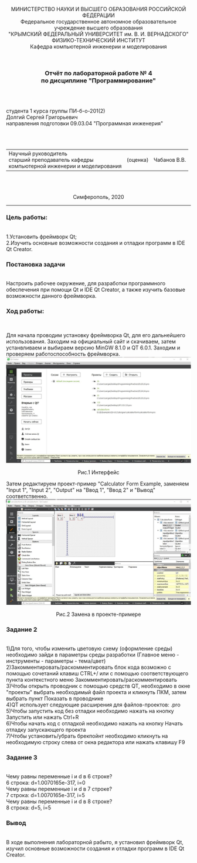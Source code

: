 <p align="center">МИНИСТЕРСТВО НАУКИ  И ВЫСШЕГО ОБРАЗОВАНИЯ РОССИЙСКОЙ ФЕДЕРАЦИИ<br>
Федеральное государственное автономное образовательное учреждение высшего образования<br>
"КРЫМСКИЙ ФЕДЕРАЛЬНЫЙ УНИВЕРСИТЕТ им. В. И. ВЕРНАДСКОГО"<br>
ФИЗИКО-ТЕХНИЧЕСКИЙ ИНСТИТУТ<br>
Кафедра компьютерной инженерии и моделирования</p>
<br>
<h3 align="center">Отчёт по лабораторной работе № 4<br> по дисциплине "Программирование"</h3>
<br><br>
<p>студента 1 курса группы ПИ-б-о-201(2)<br>
Долгий Сергей Григорьевич<br>
направления подготовки 09.03.04 "Программная инженерия"</p>
<br><br>
<table>
<tr><td>Научный руководитель<br> старший преподаватель кафедры<br> компьютерной инженерии и моделирования</td>
<td>(оценка)</td>
<td>Чабанов В.В.</td>
</tr>
</table>
<br><br>
<p align="center">Симферополь, 2020</p>
<hr>
<h3> Цель работы:</h3><br>
1.Установить фреймворк Qt;<br>
2.Изучить основные возможности создания и отладки программ в IDE Qt Creator.<br>
<h3> Постановка задачи</h3><br>
Настроить рабочее окружение, для разработки программного обеспечения при помощи Qt и IDE Qt Creator, а также изучить базовые возможности данного фреймворка.
<h3> Ход работы:</h3><br>

Для начала проводим установку фреймворка Qt, для его дальнейшего использования. Заходим на официальный сайт и скачиваем, затем устанвливаем и выбираем версию MinGW 8.1.0 и QT 6.0.1.
Заходим и проверяем работоспособность фреймворка.
![](./images/cal.jpg)
<p align="center">Рис.1 Интерфейс  <br></p>

Затем редактируем проект-пример "Calculator Form Example, заменяем "Input 1", "Input 2", "Output" на "Ввод 1", "Ввод 2" и "Вывод" соответственно.
![](./images/main.jpg)
<p align="center">Рис.2 Замена в проекте-примере  <br></p>

<h3>Задание 2</h3><br>
1)Для того, чтобы изменить цветовую схему (оформление среды) необходимо зайди в параметры среды разработки (Главное меню - инструменты - параметры - тема/цвет)<br>
2)Закомментировать/раскомментировать блок кода возможно с помощью сочетаний клавиш CTRL+/ или с помощью соответствующего пункта контекстного меню Закомментировать/раскомментировать<br>
3)Чтобы открыть проводник с помощью средств QT, необходимо в окне "проекты" выбрать необходимый файл проекта и кликнуть ПКМ, затем выбрать пункт Показать в проводнике<br>
4)QT использует следующие расширения для файлов-проектов: .pro<br>
5)Чтобы запустить код без отладки необходимо нажать на кнопку Запустить или нажать Ctrl+R<br>
6)Чтобы начать код с отладкой необходимо нажать на кнопку Начать отладку запускающего проекта<br>
7)Чтобы установить/убрать брекпойнт необходимо кликнуть на необходимую строку слева от окна редактора или нажать клавишу F9<br>

<h3>Задание 3</h3><br>
Чему равны переменные i и d в 6 строке?<br>
6 строка: d=1.0070165e-317, i=0<br>
Чему равны переменные i и d в 7 строкe?<br>
7 строка: d=1.0070165e-317, i=5<br>
Чему равны переменные i и d в 8 строке?<br>
8 строка: d=5, i=5<br>


<h3>Вывод</h3><br>
В ходе выполнения лабораторной рабыто, я установил фреймворк Qt, изучил основные возможности создания и отладки программ в IDE Qt Creator.
